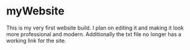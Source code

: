 # myWebsite
This is my very first website build. I plan on editing it and making it look more professional and modern. 
Additionally the txt file no longer has a working link for the site.
